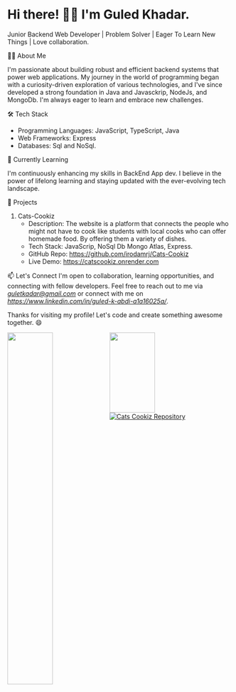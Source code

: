# Hi there! 🙋‍♂️ I'm Guled Khadar.

Junior Backend Web Developer | Problem Solver | Eager To Learn New Things | Love collaboration.

👨‍💻 About Me

I'm passionate about building robust and efficient backend systems that power web applications. My journey in the world of programming began with a curiosity-driven exploration of various technologies, and I've since developed a strong foundation in Java and Javasckrip, NodeJs, and MongoDb. I'm always eager to learn and embrace new challenges.

🛠️ Tech Stack
- Programming Languages: JavaScript, TypeScript, Java
- Web Frameworks: Express
- Databases: Sql and NoSql.

🌱 Currently Learning

I'm continuously enhancing my skills in BackEnd App dev. I believe in the power of lifelong learning and staying updated with the ever-evolving tech landscape.

🚀 Projects
1. Cats-Cookiz
   - Description: The website is a platform that connects the people who might not have to cook like students with local cooks who can offer                    homemade food. By offering them a variety of dishes.
   - Tech Stack: JavaScrip, NoSql Db Mongo Atlas, Express.
   - GitHub Repo: https://github.com/irodamrj/Cats-Cookiz
   - Live Demo:  https://catscookiz.onrender.com

📫 Let's Connect
I'm open to collaboration, learning opportunities, and connecting with fellow developers. Feel free to reach out to me via *guletkadar@gmail.com* or connect with me on *https://www.linkedin.com/in/guled-k-abdi-a1a16025a/*.


Thanks for visiting my profile! Let's code and create something awesome together. 😄


<img align="left" width="45%" src= "https://github-readme-stats.vercel.app/api/top-langs/?username=Guled-Khadar&hide_progress=true">
<img align="left" width="45%" height="180px" src= "https://github-readme-stats.vercel.app/api?username=Guled-Khadar&show_icons=true&theme=codeSTACKr">

[![Cats Cookiz Repository](https://github-readme-stats.vercel.app/api/pin/?username=Guled-Khadar&repo=Cats-Cookiz)](https://github.com/Guled-Khadar/Cats-Cookiz)


